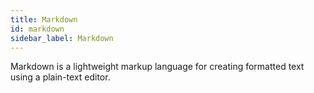 ```yaml
---
title: Markdown
id: markdown
sidebar_label: Markdown
---
```


Markdown is a lightweight markup language for creating formatted text using a plain-text editor.
